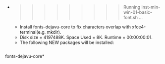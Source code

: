 * >>>>>>>>> Running inst-min-win-01-basic-font.sh ...
  * Install fonts-dejavu-core to fix characters overlap with xfce4-terminal(e.g. mkdir).
  * Disk size = 4197488K. Space Used = 8K. Runtime = 00:00:00:01.
  * The following NEW packages will be installed:
  ```bash
fonts-dejavu-core*
  ```
